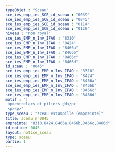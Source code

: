 ```yaml
---
typeObjet : "Sceau"
sce_ies_emp_ies_SCE_id_sceau : "0039"
sce_ies_emp_ies_SCE_id_sceau : "0045"
sce_ies_emp_ies_SCE_id_sceau : "0114"
sce_ies_emp_ies_SCE_id_sceau : "0129"
niveau : "non royal"
sce_ies_EMP_n_Inv_IFAO : "8310"
sce_ies_EMP_n_Inv_IFAO : "8424"
sce_ies_EMP_n_Inv_IFAO : "8466a"
sce_ies_EMP_n_Inv_IFAO : "8466b"
sce_ies_EMP_n_Inv_IFAO : "8466c"
sce_ies_EMP_n_Inv_IFAO : "8466d"
id_sceau : "0045"
sce_ies_emp_ies_EMP_n_Inv_IFAO : "8310"
sce_ies_emp_ies_EMP_n_Inv_IFAO : "8424"
sce_ies_emp_ies_EMP_n_Inv_IFAO : "8466a"
sce_ies_emp_ies_EMP_n_Inv_IFAO : "8466b"
sce_ies_emp_ies_EMP_n_Inv_IFAO : "8466c"
sce_ies_emp_ies_EMP_n_Inv_IFAO : "8466d"
motif : "|
 <p>entrelacs et piliers ḏd</p>
 <p><p>"
type_sceau : "sceau estampille (empreinte)"
title: sceau n°0045
empreinte: "8310,8424,8466a,8466b,8466c,8466d"
id_notice: 0045
layout: notice_sceau
type: sceau
partie: 1
---
```

